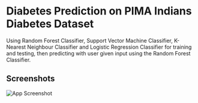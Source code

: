 
# Diabetes Prediction on PIMA Indians Diabetes Dataset

Using Random Forest Classifier, Support Vector Machine Classifier, K-Nearest Neighbour Classifier and Logistic Regression Classifier for training and testing, then predicting with user given input using the Random Forest Classifier.


## Screenshots

![App Screenshot](https://via.placeholder.com/468x300?text=App+Screenshot+Here)


